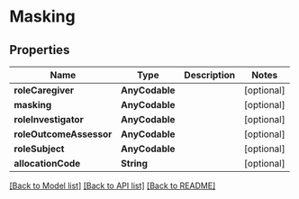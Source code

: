 # Masking

## Properties
Name | Type | Description | Notes
------------ | ------------- | ------------- | -------------
**roleCaregiver** | **AnyCodable** |  | [optional] 
**masking** | **AnyCodable** |  | [optional] 
**roleInvestigator** | **AnyCodable** |  | [optional] 
**roleOutcomeAssessor** | **AnyCodable** |  | [optional] 
**roleSubject** | **AnyCodable** |  | [optional] 
**allocationCode** | **String** |  | [optional] 

[[Back to Model list]](../README.md#documentation-for-models) [[Back to API list]](../README.md#documentation-for-api-endpoints) [[Back to README]](../README.md)


